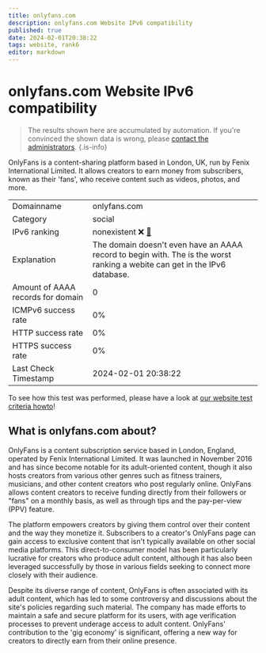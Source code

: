 ```yaml
---
title: onlyfans.com
description: onlyfans.com Website IPv6 compatibility
published: true
date: 2024-02-01T20:38:22
tags: website, rank6
editor: markdown
---
```


# onlyfans.com Website IPv6 compatibility

> The results shown here are accumulated by automation. If you're convinced the shown data is wrong, please [contact the administrators](/howto/chat). 
{.is-info}

OnlyFans is a content-sharing platform based in London, UK, run by Fenix International Limited. It allows creators to earn money from subscribers, known as their 'fans', who receive content such as videos, photos, and more.


|   |   |
| - | - |
| Domainname | onlyfans.com
| Category | social |
| IPv6 ranking | nonexistent :x: [🔗](/howto/ranking) |
| Explanation | The domain doesn't even have an AAAA record to begin with. The is the worst ranking a webite can get in the IPv6 database. |
| Amount of AAAA records for domain | 0 |
| ICMPv6 success rate | 0%|
| HTTP success rate | 0% |
| HTTPS success rate | 0% |
| Last Check Timestamp | 2024-02-01 20:38:22 |

To see how this test was performed, please have a look at [our website test criteria howto](/howto/testcriteria/website)!


## What is onlyfans.com about?
OnlyFans is a content subscription service based in London, England, operated by Fenix International Limited. It was launched in November 2016 and has since become notable for its adult-oriented content, though it also hosts creators from various other genres such as fitness trainers, musicians, and other content creators who post regularly online. OnlyFans allows content creators to receive funding directly from their followers or "fans" on a monthly basis, as well as through tips and the pay-per-view (PPV) feature.

The platform empowers creators by giving them control over their content and the way they monetize it. Subscribers to a creator's OnlyFans page can gain access to exclusive content that isn't typically available on other social media platforms. This direct-to-consumer model has been particularly lucrative for creators who produce adult content, although it has also been leveraged successfully by those in various fields seeking to connect more closely with their audience.

Despite its diverse range of content, OnlyFans is often associated with its adult content, which has led to some controversy and discussions about the site's policies regarding such material. The company has made efforts to maintain a safe and secure platform for its users, with age verification processes to prevent underage access to adult content. OnlyFans' contribution to the 'gig economy' is significant, offering a new way for creators to directly earn from their online presence.


